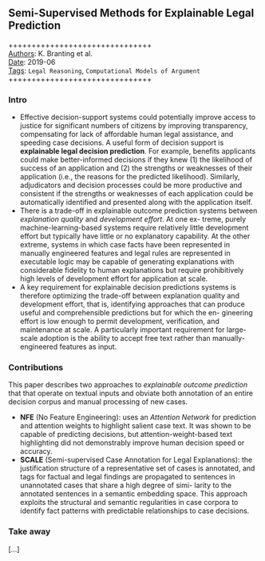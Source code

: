 ## Semi-Supervised Methods for Explainable Legal Prediction

+++++++++++++++++++++++++++++++  
<ins>Authors</ins>: K. Branting et al.  
<ins>Date</ins>: 2019-06  
<ins>Tags</ins>: `Legal Reasoning`, `Computational Models of Argument`
+++++++++++++++++++++++++++++++

### Intro
 - Effective decision-support systems could potentially improve access to justice for significant numbers of citizens by improving transparency, compensating for lack of affordable human legal assistance, and speeding case decisions. A useful form of decision support is **explainable legal decision prediction**. For example, benefits applicants could make better-informed decisions if they knew (1) the likelihood of success of an application and (2) the strengths or weaknesses of their application (i.e., the reasons for the predicted likelihood). Similarly, adjudicators and decision processes could be more productive and consistent if the strengths or weaknesses of each application could be automatically identified and presented along with the application itself.
 - There is a trade-off in explainable outcome prediction systems between *explanation quality* and *development effort*. At one ex- treme, purely machine-learning-based systems require relatively little development effort but typically have little or no explanatory capability. At the other extreme, systems in which case facts have been represented in manually engineered features and legal rules are represented in executable logic may be capable of generating explanations with considerable fidelity to human explanations but require prohibitively high levels of development effort for application at scale.
 - A key requirement for explainable decision predictions systems is therefore optimizing the trade-off between explanation quality and development effort, that is, identifying approaches that can produce useful and comprehensible predictions but for which the en- gineering effort is low enough to permit development, verification, and maintenance at scale. A particularly important requirement for large-scale adoption is the ability to accept free text rather than manually-engineered features as input.


### Contributions
This paper describes two approaches to *explainable outcome prediction* that that operate on textual inputs and obviate both annotation of an entire decision corpus and manual processing of new cases.
   - **NFE** (No Feature Engineering): uses an *Attention Network* for prediction and attention weights to highlight salient case text. It was shown to be capable of predicting decisions, but attention-weight-based text highlighting did not demonstrably improve human decision speed or accuracy.
   - **SCALE** (Semi-supervised Case Annotation for Legal Explanations): the justification structure of a representative set of cases is annotated, and tags for factual and legal findings are propagated to sentences in unannotated cases that share a high degree of simi- larity to the annotated sentences in a semantic embedding space. This approach exploits the structural and semantic regularities in case corpora to identify fact patterns with predictable relationships to case decisions.


### Take away

[...]

